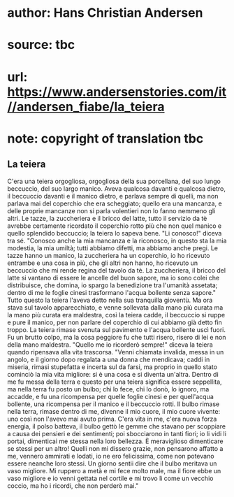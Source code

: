 # author: Hans Christian Andersen
# source: tbc
# url: https://www.andersenstories.com/it//andersen_fiabe/la_teiera
# note: copyright of translation tbc

## La teiera 

C'era una teiera orgogliosa, orgogliosa della sua porcellana, del suo
lungo beccuccio, del suo largo manico. Aveva qualcosa davanti e qualcosa
dietro, il beccuccio davanti e il manico dietro, e parlava sempre di
quelli, ma non parlava mai del coperchio che era scheggiato; quello era
una mancanza, e delle proprie mancanze non si parla volentieri non lo
fanno nemmeno gli altri. Le tazze, la zuccheriera e il bricco del latte,
tutto il servizio da tè avrebbe certamente ricordato il coperchio rotto
più che non quel manico e quello splendido beccuccio; la teiera lo
sapeva bene.
"Li conosco!" diceva tra sé. "Conosco anche la mia mancanza e la
riconosco, in questo sta la mia modestia, la mia umiltà; tutti abbiamo
difetti, ma abbiamo anche pregi. Le tazze hanno un manico, la
zuccheriera ha un coperchio, io ho ricevuto entrambe e una cosa in più,
che gli altri non hanno, ho ricevuto un beccuccio che mi rende regina
del tavolo da tè. La zuccheriera, il bricco del latte si vantano di
essere le ancelle del buon sapore, ma io sono colei che distribuisce,
che domina, io spargo la benedizione tra l'umanità assetata; dentro di
me le foglie cinesi trasformano l'acqua bollente senza sapore."
Tutto questo la teiera l'aveva detto nella sua tranquilla gioventù. Ma
ora stava sul tavolo apparecchiato, e venne sollevata dalla mano più
curata ma la mano più curata era maldestra, così la teiera cadde, il
beccuccio si ruppe e pure il manico, per non parlare del coperchio di
cui abbiamo già detto fin troppo. La teiera rimase svenuta sul pavimento
e l'acqua bollente uscì fuori. Fu un brutto colpo, ma la cosa peggiore
fu che tutti risero, risero di lei e non della mano maldestra.
"Quello me io ricorderò sempre!" diceva la teiera quando ripensava
alla vita trascorsa. "Venni chiamata invalida, messa in un angolo, e il
giorno dopo regalata a una donna che mendicava; caddi in miseria, rimasi
stupefatta e incerta sul da farsi, ma proprio in quello stato cominciò
la mia vita migliore: si è una cosa e si diventa un'altra. Dentro di me
fu messa della terra e questo per una teiera significa essere
seppellita, ma nella terra fu posto un bulbo; chi lo fece, chi lo donò,
lo ignoro, ma accadde, e fu una ricompensa per quelle foglie cinesi e
per quell'acqua bollente, una ricompensa per il manico e il beccuccio
rotti. Il bulbo rimase nella terra, rimase dentro di me, divenne il mio
cuore, il mio cuore vivente: uno così non l'avevo mai avuto prima.
C'era vita in me, c'era nuova forza energia, il polso batteva, il
bulbo gettò le gemme che stavano per scoppiare a causa dei pensieri e
dei sentimenti; poi sbocciarono in tanti fiori; io li vidi li portai,
dimenticai me stessa nella loro bellezza. È meraviglioso dimenticare se
stessi per un altro! Quelli non mi dissero grazie, non pensarono affatto
a me, vennero ammirati e lodati, io ne ero felicissima, come non
potevano essere neanche loro stessi. Un giorno sentii dire che il bulbo
meritava un vaso migliore. Mi ruppero a metà e mi fece molto male, ma il
fiore ebbe un vaso migliore e io venni gettata nel cortile e mi trovo lì
come un vecchio coccio, ma ho i ricordi, che non perderò mai."
